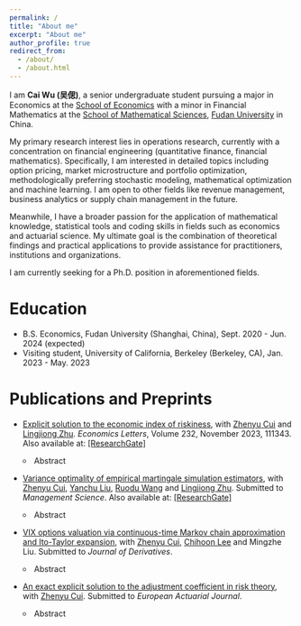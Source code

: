 ```yaml
---
permalink: /
title: "About me"
excerpt: "About me"
author_profile: true
redirect_from: 
  - /about/
  - /about.html
---
```


I am **Cai Wu (吴偲)**, a senior undergraduate student pursuing a major in Economics at the [School of Economics](https://econ.fudan.edu.cn/en/) with a minor in Financial Mathematics at the [School of Mathematical Sciences](https://math.fudan.edu.cn/mathen/main.htm), [Fudan University](https://www.fudan.edu.cn/en/) in China. 

My primary research interest lies in operations research, currently with a concentration on financial engineering (quantitative finance, financial mathematics). Specifically, I am interested in detailed topics including option pricing, market microstructure and portfolio optimization, methodologically preferring stochastic modeling, mathematical optimization and machine learning. I am open to other fields like revenue management, business analytics or supply chain management in the future.

Meanwhile, I have a broader passion for the application of mathematical knowledge, statistical tools and coding skills in fields such as economics and actuarial science. My ultimate goal is the combination of theoretical findings and practical applications to provide assistance for practitioners, institutions and organizations.

I am currently seeking for a Ph.D. position in aforementioned fields.

Education
======
* B.S. Economics, Fudan University (Shanghai, China), Sept. 2020 - Jun. 2024 (expected)
* Visiting student, University of California, Berkeley (Berkeley, CA), Jan. 2023 - May. 2023

Publications and Preprints
======
- [Explicit solution to the economic index of riskiness](https://www.sciencedirect.com/science/article/pii/S0165176523003683), with [Zhenyu Cui](https://sites.google.com/site/zhenyucui86/home?authuser=0) and [Lingjiong Zhu](https://sites.google.com/view/lingjiongzhu/home?authuser=0).  _Economics Letters_, Volume 232, November 2023, 111343. Also available at: [[ResearchGate]](https://www.researchgate.net/publication/373220541_Explicit_Solution_to_the_Economic_Index_of_Riskiness)
  <details>
    <summary style="list-style-type: circle;">Abstract</summary>
    In this paper, we develop an exact closed-form series expansion for the economic index of riskiness of general gambles in terms of moments information. Important special cases include the economic indexes of riskinesses proposed in Aumann and Serrano (2008); Bali et al. (2011); Foster and Hart (2009). Based on the closed-form formula, we characterize further theoretical properties for the economic index of riskiness. Numerical examples confirm the accuracy of the proposed closed-form formula.
  </details>

- [Variance optimality of empirical martingale simulation estimators](https://papers.ssrn.com/sol3/papers.cfm?abstract_id=4605168), with [Zhenyu Cui](https://sites.google.com/site/zhenyucui86/home?authuser=0), [Yanchu Liu](https://lingnan.sysu.edu.cn/en/faculty/LiuYanchu), [Ruodu Wang](https://sas.uwaterloo.ca/~wang/) and [Lingjiong Zhu](https://sites.google.com/view/lingjiongzhu/home?authuser=0). Submitted to _Management Science_.  Also available at: [[ResearchGate]](https://www.researchgate.net/publication/374778426_Variance_Optimality_of_Empirical_Martingale_Simulation_Estimators)
  <details>
    <summary style="list-style-type: circle;">Abstract</summary>
    In this paper, we provide the theoretical groundwork for the optimality of the variance of the "empirical martingale simulation" (EMS) estimator first introduced in Duan and Simonato (1998). The EMS estimator is proposed to be an improvement of the traditional Monte Carlo estimator, and is shown to yield smaller variance in numerical examples in the literature. However, there is no theoretical guarantee for the superior performance as compared to the traditional Monte Carlo. This paper is the first to rigorously examine this issue and justify the benefits of the EMS estimator in reducing the asymptotic variance. We establish the conditions under which the asymptotic variance of the EMS estimator is smaller than that of the standard Monte Carlo estimator. This addresses the long-standing open problem clearly posed in Duan and Simonato (1998), Duan et al. (2001) and Yuan and Chen (2009). In particular, we show that the EMS estimator always reduces the variance of the Monte Carlo estimator for European options in the Black-Scholes model through the novel use of Stein's lemma. We also discuss when the EMS estimator is not effective in reducing the variance. Furthermore, we illustrate our theoretical findings through extensive numerical experiments.
  </details>

- [VIX options valuation via continuous-time Markov chain approximation and Ito-Taylor expansion](https://www.researchgate.net/publication/375446887_VIX_Options_Valuation_via_Continuous-time_Markov_Chain_Approximation_and_Ito-Taylor_Expansion), with [Zhenyu Cui](https://sites.google.com/site/zhenyucui86/home?authuser=0), [Chihoon Lee](https://www.stevens.edu/profile/clee4) and Mingzhe Liu. Submitted to _Journal of Derivatives_.
  <details>
    <summary style="list-style-type: circle;">Abstract</summary>
    We propose a novel analytical method to valuate VIX options under the general class of affine and non-affine stochastic volatility models, which extends the current literature in particular to the realm of non-affine stochastic volatility models. The approach is based on a closed-form approximation of the VIX index through the Ito-Taylor expansion and the subsequent continuous-time Markov chain (CTMC) approximation to valuate VIX options. The formula is in explicit closed-form and does not involve numerical (Fourier) inversions, in contrast to the existing literature. Numerical experiments with several stochastic volatility models demonstrate that it is accurate and efficient by comparing with benchmarks in the literature and Monte Carlo simulations. Empirical experiments demonstrate that in general non-affine stochastic volatility models provide better fit to the VIX options data.
  </details>

- [An exact explicit solution to the adjustment coefficient in risk theory](https://www.researchgate.net/publication/373191492_An_exact_explicit_solution_to_the_adjustment_coefficient_in_risk_theory), with [Zhenyu Cui](https://sites.google.com/site/zhenyucui86/home?authuser=0). Submitted to _European Actuarial Journal_.
  <details>
    <summary style="list-style-type: circle;">Abstract</summary>
    In this paper, we derive an exact explicit formula for the adjustment coefficient, which is the unique positive solution of the corresponding Lundberg equation. It is a key quantity in the classical Cram ́er-Lundberg risk theory, and is a fundamental building block for the celebrated Lundberg inequality for ruin probabilities. We utilize the Lagrange inversion theorem and derive the explicit exact formula in terms of series expansions. Numerical results illustrate the accuracy of the formula.
  </details>